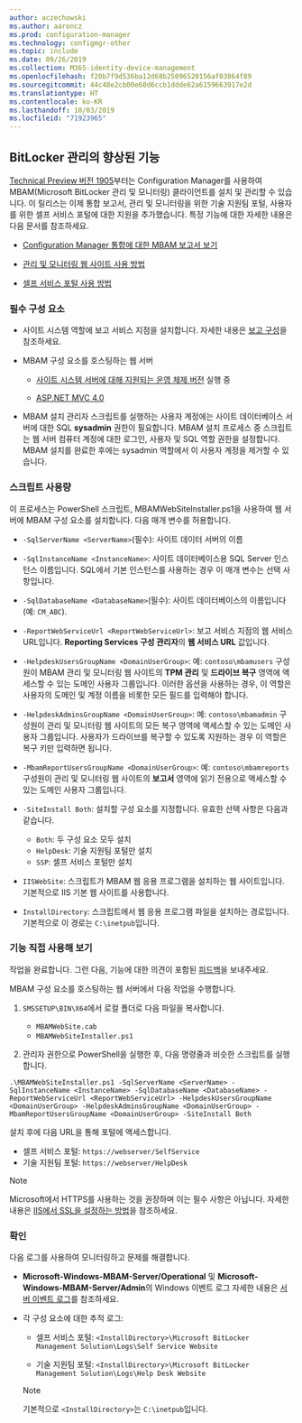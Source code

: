 ```yaml
---
author: aczechowski
ms.author: aaroncz
ms.prod: configuration-manager
ms.technology: configmgr-other
ms.topic: include
ms.date: 09/26/2019
ms.collection: M365-identity-device-management
ms.openlocfilehash: f20b7f9d536ba12d68b25096520156af03864f89
ms.sourcegitcommit: 44c48e2cb00e60d6ccb1ddde62a6159663917e2d
ms.translationtype: HT
ms.contentlocale: ko-KR
ms.lasthandoff: 10/03/2019
ms.locfileid: "71923965"
---
```

## <a name="bkmk_bitlocker"></a> BitLocker 관리의 향상된 기능

<!--3601034-->

[Technical Preview 버전 1905](/sccm/core/get-started/2019/technical-preview-1905#bkmk_bitlocker)부터는 Configuration Manager를 사용하여 MBAM(Microsoft BitLocker 관리 및 모니터링) 클라이언트를 설치 및 관리할 수 있습니다. 이 릴리스는 이제 통합 보고서, 관리 및 모니터링을 위한 기술 지원팀 포털, 사용자를 위한 셀프 서비스 포털에 대한 지원을 추가했습니다. 특정 기능에 대한 자세한 내용은 다음 문서를 참조하세요.

- [Configuration Manager 통합에 대한 MBAM 보고서 보기](https://docs.microsoft.com/microsoft-desktop-optimization-pack/mbam-v25/viewing-mbam-25-reports-for-the-configuration-manager-integration-topology)

- [관리 및 모니터링 웹 사이트 사용 방법](https://docs.microsoft.com/microsoft-desktop-optimization-pack/mbam-v25/how-to-use-the-administration-and-monitoring-website)

- [셀프 서비스 포털 사용 방법](https://docs.microsoft.com/microsoft-desktop-optimization-pack/mbam-v25/how-to-use-the-self-service-portal-to-regain-access-to-a-computer-mbam-25)

### <a name="prerequisites"></a>필수 구성 요소

- 사이트 시스템 역할에 보고 서비스 지점을 설치합니다. 자세한 내용은 [보고 구성](/sccm/core/servers/manage/configuring-reporting)을 참조하세요.

- MBAM 구성 요소를 호스팅하는 웹 서버

  - [사이트 시스템 서버에 대해 지원되는 운영 체제 버전](/sccm/core/plan-design/configs/supported-operating-systems-for-site-system-servers) 실행 중

  - [ASP.NET MVC 4.0](https://docs.microsoft.com/aspnet/mvc/mvc4)

- MBAM 설치 관리자 스크립트를 실행하는 사용자 계정에는 사이트 데이터베이스 서버에 대한 SQL **sysadmin** 권한이 필요합니다. MBAM 설치 프로세스 중 스크립트는 웹 서버 컴퓨터 계정에 대한 로그인, 사용자 및 SQL 역할 권한을 설정합니다. MBAM 설치를 완료한 후에는 sysadmin 역할에서 이 사용자 계정을 제거할 수 있습니다.

### <a name="script-usage"></a>스크립트 사용량

이 프로세스는 PowerShell 스크립트, MBAMWebSiteInstaller.ps1을 사용하여 웹 서버에 MBAM 구성 요소를 설치합니다. 다음 매개 변수를 허용합니다.

- `-SqlServerName <ServerName>`(필수): 사이트 데이터 서버의 이름

- `-SqlInstanceName <InstanceName>`: 사이트 데이터베이스용 SQL Server 인스턴스 이름입니다. SQL에서 기본 인스턴스를 사용하는 경우 이 매개 변수는 선택 사항입니다.

- `-SqlDatabaseName <DatabaseName>`(필수): 사이트 데이터베이스의 이름입니다(예: `CM_ABC`).

- `-ReportWebServiceUrl <ReportWebServiceUrl>`: 보고 서비스 지점의 웹 서비스 URL입니다. **Reporting Services 구성 관리자**의 **웹 서비스 URL** 값입니다.

- `-HelpdeskUsersGroupName <DomainUserGroup>`: 예: `contoso\mbamusers` 구성원이 MBAM 관리 및 모니터링 웹 사이트의 **TPM 관리** 및 **드라이브 복구** 영역에 액세스할 수 있는 도메인 사용자 그룹입니다. 이러한 옵션을 사용하는 경우, 이 역할은 사용자의 도메인 및 계정 이름을 비롯한 모든 필드를 입력해야 합니다.

- `-HelpdeskAdminsGroupName <DomainUserGroup>`: 예: `contoso\mbamadmin` 구성원이 관리 및 모니터링 웹 사이트의 모든 복구 영역에 액세스할 수 있는 도메인 사용자 그룹입니다. 사용자가 드라이브를 복구할 수 있도록 지원하는 경우 이 역할은 복구 키만 입력하면 됩니다.

- `-MbamReportUsersGroupName <DomainUserGroup>`: 예: `contoso\mbamreports` 구성원이 관리 및 모니터링 웹 사이트의 **보고서** 영역에 읽기 전용으로 액세스할 수 있는 도메인 사용자 그룹입니다.

- `-SiteInstall Both`: 설치할 구성 요소를 지정합니다. 유효한 선택 사항은 다음과 같습니다.
  - `Both`: 두 구성 요소 모두 설치
  - `HelpDesk`: 기술 지원팀 포털만 설치
  - `SSP`: 셀프 서비스 포털만 설치

- `IISWebSite`: 스크립트가 MBAM 웹 응용 프로그램을 설치하는 웹 사이트입니다. 기본적으로 IIS 기본 웹 사이트를 사용합니다.

- `InstallDirectory`: 스크립트에서 웹 응용 프로그램 파일을 설치하는 경로입니다. 기본적으로 이 경로는 `C:\inetpub`입니다.

### <a name="try-it-out"></a>기능 직접 사용해 보기

작업을 완료합니다. 그런 다음, 기능에 대한 의견이 포함된 [피드백](/sccm/core/understand/find-help#product-feedback)을 보내주세요.

MBAM 구성 요소를 호스팅하는 웹 서버에서 다음 작업을 수행합니다.

1. `SMSSETUP\BIN\X64`에서 로컬 폴더로 다음 파일을 복사합니다.

    - `MBAMWebSite.cab`
    - `MBAMWebSiteInstaller.ps1`

1. 관리자 권한으로 PowerShell을 실행한 후, 다음 명령줄과 비슷한 스크립트를 실행합니다.

  `.\MBAMWebSiteInstaller.ps1 -SqlServerName <ServerName> -SqlInstanceName <InstanceName> -SqlDatabaseName <DatabaseName> -ReportWebServiceUrl <ReportWebServiceUrl> -HelpdeskUsersGroupName <DomainUserGroup> -HelpdeskAdminsGroupName <DomainUserGroup> -MbamReportUsersGroupName <DomainUserGroup> -SiteInstall Both`

설치 후에 다음 URL을 통해 포털에 액세스합니다.

- 셀프 서비스 포털: `https://webserver/SelfService`
- 기술 지원팀 포털: `https://webserver/HelpDesk`

> [!NOTE]
> Microsoft에서 HTTPS를 사용하는 것을 권장하며 이는 필수 사항은 아닙니다. 자세한 내용은 [IIS에서 SSL을 설정하는 방법](https://docs.microsoft.com/iis/manage/configuring-security/how-to-set-up-ssl-on-iis)을 참조하세요.

### <a name="verify"></a>확인

다음 로그를 사용하여 모니터링하고 문제를 해결합니다.

- **Microsoft-Windows-MBAM-Server/Operational** 및 **Microsoft-Windows-MBAM-Server/Admin**의 Windows 이벤트 로그 자세한 내용은 [서버 이벤트 로그](https://docs.microsoft.com/microsoft-desktop-optimization-pack/mbam-v25/server-event-logs)를 참조하세요.

- 각 구성 요소에 대한 추적 로그:

  - 셀프 서비스 포털: `<InstallDirectory>\Microsoft BitLocker Management Solution\Logs\Self Service Website`

  - 기술 지원팀 포털: `<InstallDirectory>\Microsoft BitLocker Management Solution\Logs\Help Desk Website`

  > [!NOTE]
  > 기본적으로 `<InstallDirectory>`는 `C:\inetpub`입니다.
